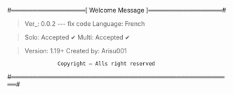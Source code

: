 #═════════════════[ Welcome Message ]═════════════════#

> Ver_: 0.0.2 --- fix code
> Language: French

> Solo: Accepted ✔
> Multi: Accepted ✔

> Version: 1.19+
> Created by: Arisu001


                    Copyright — Alls right reserved
#═══════════════════════════════════════════════════#
